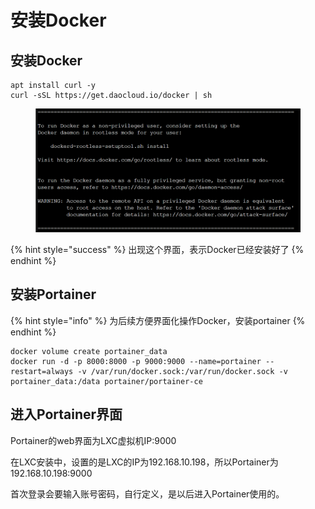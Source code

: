 # 安装Docker

## 安装Docker

```
apt install curl -y
curl -sSL https://get.daocloud.io/docker | sh
```

<figure><img src="../.gitbook/assets/image (5).png" alt=""><figcaption></figcaption></figure>

{% hint style="success" %}
出现这个界面，表示Docker已经安装好了
{% endhint %}

## 安装Portainer

{% hint style="info" %}
为后续方便界面化操作Docker，安装portainer
{% endhint %}

```
docker volume create portainer_data
docker run -d -p 8000:8000 -p 9000:9000 --name=portainer --restart=always -v /var/run/docker.sock:/var/run/docker.sock -v portainer_data:/data portainer/portainer-ce
```

## 进入Portainer界面

Portainer的web界面为LXC虚拟机IP:9000

在LXC安装中，设置的是LXC的IP为192.168.10.198，所以Portainer为192.168.10.198:9000

首次登录会要输入账号密码，自行定义，是以后进入Portainer使用的。

